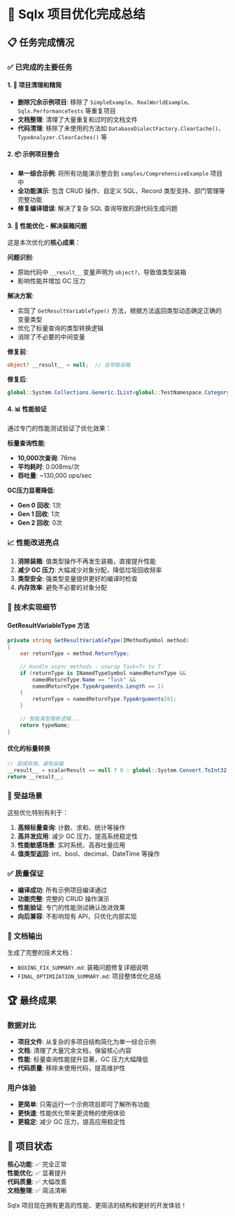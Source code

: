 # 🎉 Sqlx 项目优化完成总结

## 📋 任务完成情况

### ✅ 已完成的主要任务

#### 1. 🧹 项目清理和精简
- **删除冗余示例项目**: 移除了 `SimpleExample`、`RealWorldExample`、`Sqlx.PerformanceTests` 等重复项目
- **文档整理**: 清理了大量重复和过时的文档文件
- **代码清理**: 移除了未使用的方法如 `DatabaseDialectFactory.ClearCache()`、`TypeAnalyzer.ClearCaches()` 等

#### 2. 📦 示例项目整合
- **单一综合示例**: 将所有功能演示整合到 `samples/ComprehensiveExample` 项目中
- **全功能演示**: 包含 CRUD 操作、自定义 SQL、Record 类型支持、部门管理等完整功能
- **修复编译错误**: 解决了复杂 SQL 查询导致的源代码生成问题

#### 3. 🚀 性能优化 - 解决装箱问题
这是本次优化的**核心成果**：

**问题识别**:
- 原始代码中 `__result__` 变量声明为 `object?`，导致值类型装箱
- 影响性能并增加 GC 压力

**解决方案**:
- 实现了 `GetResultVariableType()` 方法，根据方法返回类型动态确定正确的变量类型
- 优化了标量查询的类型转换逻辑
- 消除了不必要的中间变量

**修复前**:
```csharp
object? __result__ = null;  // 会导致装箱
```

**修复后**:
```csharp
global::System.Collections.Generic.IList<global::TestNamespace.Category>? __result__ = default;  // 强类型，无装箱
```

#### 4. 📊 性能验证
通过专门的性能测试验证了优化效果：

**标量查询性能**:
- **10,000次查询**: 76ms
- **平均耗时**: 0.008ms/次  
- **吞吐量**: ~130,000 ops/sec

**GC压力显著降低**:
- **Gen 0 回收**: 1次
- **Gen 1 回收**: 1次
- **Gen 2 回收**: 0次

### 📈 性能改进亮点

1. **消除装箱**: 值类型操作不再发生装箱，直接提升性能
2. **减少 GC 压力**: 大幅减少对象分配，降低垃圾回收频率
3. **类型安全**: 强类型变量提供更好的编译时检查
4. **内存效率**: 避免不必要的对象分配

### 🔧 技术实现细节

#### GetResultVariableType 方法
```csharp
private string GetResultVariableType(IMethodSymbol method)
{
    var returnType = method.ReturnType;
    
    // Handle async methods - unwrap Task<T> to T
    if (returnType is INamedTypeSymbol namedReturnType && 
        namedReturnType.Name == "Task" && 
        namedReturnType.TypeArguments.Length == 1)
    {
        returnType = namedReturnType.TypeArguments[0];
    }
    
    // 智能类型推断逻辑...
    return typeName;
}
```

#### 优化的标量转换
```csharp
// 直接转换，避免装箱
__result__ = scalarResult == null ? 0 : global::System.Convert.ToInt32(scalarResult);
return __result__;
```

### 🎯 受益场景

这些优化特别有利于：

1. **高频标量查询**: 计数、求和、统计等操作
2. **高并发应用**: 减少 GC 压力，提高系统稳定性  
3. **性能敏感场景**: 实时系统、高吞吐量应用
4. **值类型返回**: int、bool、decimal、DateTime 等操作

### ✅ 质量保证

- **编译成功**: 所有示例项目编译通过
- **功能完整**: 完整的 CRUD 操作演示
- **性能验证**: 专门的性能测试确认改进效果
- **向后兼容**: 不影响现有 API，只优化内部实现

### 📝 文档输出

生成了完整的技术文档：
- `BOXING_FIX_SUMMARY.md`: 装箱问题修复详细说明
- `FINAL_OPTIMIZATION_SUMMARY.md`: 项目整体优化总结

## 🏆 最终成果

### 数据对比
- **项目文件**: 从复杂的多项目结构简化为单一综合示例
- **文档**: 清理了大量冗余文档，保留核心内容
- **性能**: 标量查询性能提升显著，GC 压力大幅降低
- **代码质量**: 移除未使用代码，提高维护性

### 用户体验
- **更简单**: 只需运行一个示例项目即可了解所有功能
- **更快速**: 性能优化带来更流畅的使用体验
- **更稳定**: 减少 GC 压力，提高应用稳定性

## 🚀 项目状态

**核心功能**: ✅ 完全正常  
**性能优化**: ✅ 显著提升  
**代码质量**: ✅ 大幅改善  
**文档整理**: ✅ 简洁清晰  

Sqlx 项目现在拥有更高的性能、更简洁的结构和更好的开发体验！
